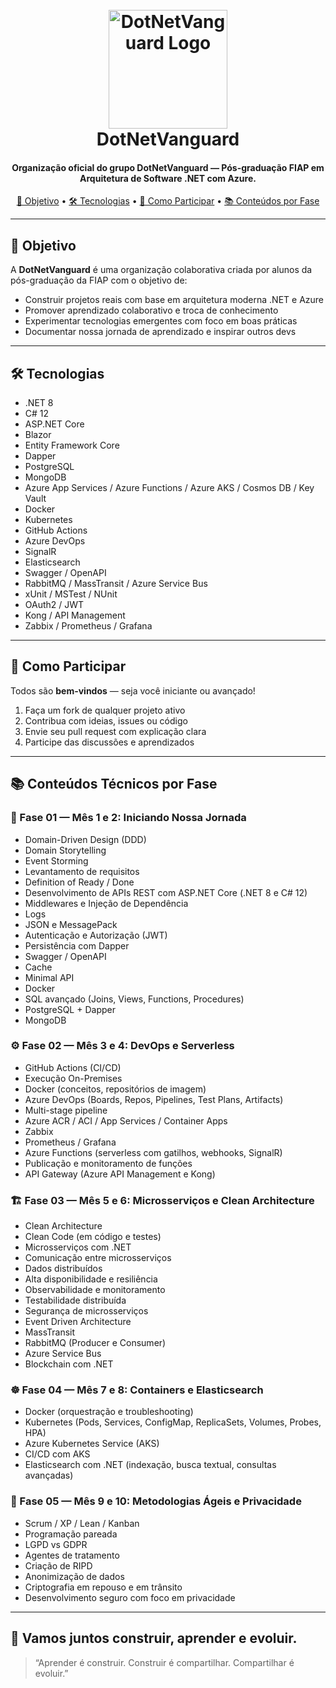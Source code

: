 <h1 align="center">
  <br>
  <img src="https://github.com/user-attachments/assets/1dcb2f51-d723-4c2d-adc6-dc9ee0ad1198" alt="DotNetVanguard Logo" width="190">
  <br>
  DotNetVanguard
  <br>
</h1> 
 
<h4 align="center"> 
Organização oficial do grupo DotNetVanguard — Pós-graduação FIAP em Arquitetura de Software .NET com Azure.
</h4>

<p align="center">
  <a href="#objetivo">🎯 Objetivo</a> •
  <a href="#tecnologias">🛠 Tecnologias</a> •
  <a href="#como-participar">🤝 Como Participar</a> •
  <a href="#conteúdos-técnicos-por-fase">📚 Conteúdos por Fase</a>
</p>

---

## 🎯 Objetivo

A **DotNetVanguard** é uma organização colaborativa criada por alunos da pós-graduação da FIAP com o objetivo de:

- Construir projetos reais com base em arquitetura moderna .NET e Azure
- Promover aprendizado colaborativo e troca de conhecimento
- Experimentar tecnologias emergentes com foco em boas práticas
- Documentar nossa jornada de aprendizado e inspirar outros devs

---

## 🛠 Tecnologias

- .NET 8
- C# 12
- ASP.NET Core
- Blazor
- Entity Framework Core
- Dapper
- PostgreSQL
- MongoDB
- Azure App Services / Azure Functions / Azure AKS / Cosmos DB / Key Vault
- Docker
- Kubernetes
- GitHub Actions
- Azure DevOps
- SignalR
- Elasticsearch
- Swagger / OpenAPI
- RabbitMQ / MassTransit / Azure Service Bus
- xUnit / MSTest / NUnit
- OAuth2 / JWT
- Kong / API Management
- Zabbix / Prometheus / Grafana

---

## 🤝 Como Participar

Todos são **bem-vindos** — seja você iniciante ou avançado!

1. Faça um fork de qualquer projeto ativo
2. Contribua com ideias, issues ou código
3. Envie seu pull request com explicação clara
4. Participe das discussões e aprendizados

---

## 📚 Conteúdos Técnicos por Fase

### 🧠 Fase 01 — Mês 1 e 2: Iniciando Nossa Jornada

- Domain-Driven Design (DDD)
- Domain Storytelling
- Event Storming
- Levantamento de requisitos
- Definition of Ready / Done
- Desenvolvimento de APIs REST com ASP.NET Core (.NET 8 e C# 12)
- Middlewares e Injeção de Dependência
- Logs
- JSON e MessagePack
- Autenticação e Autorização (JWT)
- Persistência com Dapper
- Swagger / OpenAPI
- Cache
- Minimal API
- Docker
- SQL avançado (Joins, Views, Functions, Procedures)
- PostgreSQL + Dapper
- MongoDB

### ⚙️ Fase 02 — Mês 3 e 4: DevOps e Serverless

- GitHub Actions (CI/CD)
- Execução On-Premises
- Docker (conceitos, repositórios de imagem)
- Azure DevOps (Boards, Repos, Pipelines, Test Plans, Artifacts)
- Multi-stage pipeline
- Azure ACR / ACI / App Services / Container Apps
- Zabbix
- Prometheus / Grafana
- Azure Functions (serverless com gatilhos, webhooks, SignalR)
- Publicação e monitoramento de funções
- API Gateway (Azure API Management e Kong)

### 🏗️ Fase 03 — Mês 5 e 6: Microsserviços e Clean Architecture

- Clean Architecture
- Clean Code (em código e testes)
- Microsserviços com .NET
- Comunicação entre microsserviços
- Dados distribuídos
- Alta disponibilidade e resiliência
- Observabilidade e monitoramento
- Testabilidade distribuída
- Segurança de microsserviços
- Event Driven Architecture
- MassTransit
- RabbitMQ (Producer e Consumer)
- Azure Service Bus
- Blockchain com .NET

### ☸️ Fase 04 — Mês 7 e 8: Containers e Elasticsearch

- Docker (orquestração e troubleshooting)
- Kubernetes (Pods, Services, ConfigMap, ReplicaSets, Volumes, Probes, HPA)
- Azure Kubernetes Service (AKS)
- CI/CD com AKS
- Elasticsearch com .NET (indexação, busca textual, consultas avançadas)

### 🔐 Fase 05 — Mês 9 e 10: Metodologias Ágeis e Privacidade

- Scrum / XP / Lean / Kanban
- Programação pareada
- LGPD vs GDPR
- Agentes de tratamento
- Criação de RIPD
- Anonimização de dados
- Criptografia em repouso e em trânsito
- Desenvolvimento seguro com foco em privacidade

---

## 🚀 Vamos juntos construir, aprender e evoluir.

> “Aprender é construir. Construir é compartilhar. Compartilhar é evoluir.”

